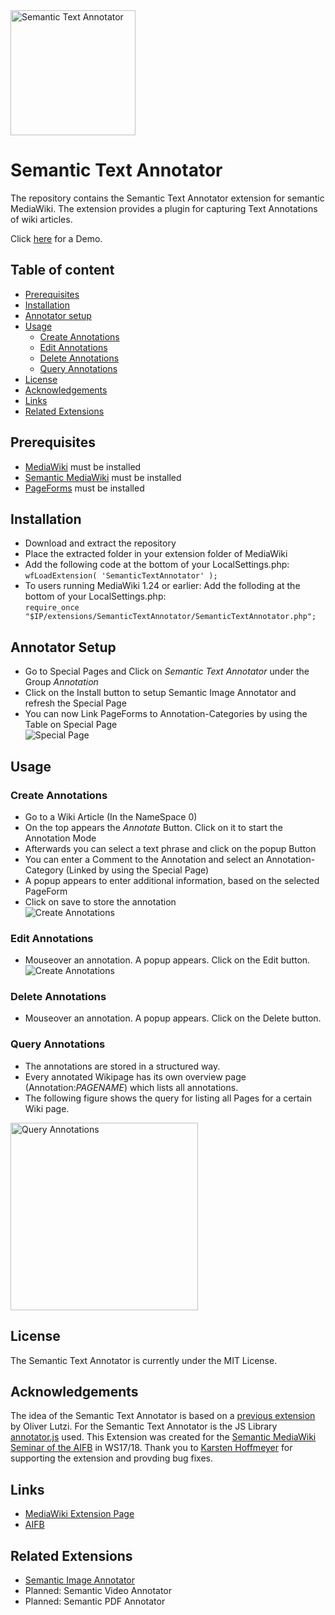 <img src="https://cloud.githubusercontent.com/assets/11618221/26683982/0109a468-46e6-11e7-902e-c851126f082c.png" alt="Semantic Text Annotator" title="Semantic Text Annotator" align="middle" height="200"/>


Semantic Text Annotator
======================

The repository contains the Semantic Text Annotator extension for semantic MediaWiki. The extension provides a plugin for capturing Text Annotations of wiki articles.

Click [here](https://sandbox.semantic-mediawiki.org/wiki/Main_Page) for a Demo.

## Table of content
- [Prerequisites](#prerequisites)
- [Installation](#installation)
- [Annotator setup](#annotator-setup)
- [Usage](#usage)
    - [Create Annotations](#create-annotations)
    - [Edit Annotations](#edit-annotations)
    - [Delete Annotations](#delete-annotations)
    - [Query Annotations](#query-annotations)
- [License](#license)
- [Acknowledgements](#acknowledgements)
- [Links](#links)
- [Related Extensions](#related-extensions)

## Prerequisites
* [MediaWiki](http://mediawiki.org) must be installed
* [Semantic MediaWiki](https://www.semantic-mediawiki.org/wiki/Semantic_MediaWiki) must be installed
* [PageForms](https://www.mediawiki.org/wiki/Extension:Page_Forms) must be installed


## Installation
* Download and extract the repository
* Place the extracted folder in your extension folder of MediaWiki
* Add the following code at the bottom of your LocalSettings.php:</br>
```wfLoadExtension( 'SemanticTextAnnotator' );```
* To users running MediaWiki 1.24 or earlier: Add the folloding at the bottom of your LocalSettings.php:</br>
```require_once "$IP/extensions/SemanticTextAnnotator/SemanticTextAnnotator.php";```

## Annotator Setup
* Go to Special Pages and Click on *Semantic Text Annotator* under the Group *Annotation*
* Click on the Install button to setup Semantic Image Annotator and refresh the Special Page
* You can now Link PageForms to Annotation-Categories by using the Table on Special Page</br>
    ![Special Page](https://cloud.githubusercontent.com/assets/11618221/26683983/010cc63e-46e6-11e7-99c6-af79548390df.png)


## Usage

### Create Annotations
* Go to a Wiki Article (In the NameSpace 0)
* On the top appears the *Annotate* Button. Click on it to start the Annotation Mode
* Afterwards you can select a text phrase and click on the popup Button
* You can enter a Comment to the Annotation and select an Annotation-Category (Linked by using the Special Page)
* A popup appears to enter additional information, based on the selected PageForm
* Click on save to store the annotation</br>
     ![Create Annotations](https://cloud.githubusercontent.com/assets/11618221/26683984/012deda0-46e6-11e7-9294-819a860673ee.png)


### Edit Annotations
* Mouseover an annotation. A popup appears. Click on the Edit button.</br>
    ![Create Annotations](https://cloud.githubusercontent.com/assets/11618221/26683985/012e2a2c-46e6-11e7-965a-79dbddc1392d.png)


### Delete Annotations
* Mouseover an annotation. A popup appears. Click on the Delete button.


### Query Annotations
* The annotations are stored in a structured way.
* Every annotated Wikipage has its own overview page (Annotation:*PAGENAME*) which lists all annotations.
* The following figure shows the query for listing all Pages for a certain Wiki page. </br>
<img src="https://cloud.githubusercontent.com/assets/11618221/26683981/0107dbf6-46e6-11e7-8c94-af9db6303d13.png" alt="Query Annotations" title="Query Annotations" align="center" height="300"/>


## License
The Semantic Text Annotator is currently under the MIT License.


## Acknowledgements
The idea of the Semantic Text Annotator is based on a [previous extension](http://people.aifb.kit.edu/bel/SemanticTextAnnotator.zip) by Oliver Lutzi. For the Semantic Text Annotator is the JS Library [annotator.js](http://annotatorjs.org/) used. This Extension was created for the [Semantic MediaWiki Seminar of the AIFB](http://www.aifb.kit.edu/web/Prüfung/Seminare/WS2015/SMW) in WS17/18.
Thank you to [Karsten Hoffmeyer](https://www.semantic-mediawiki.org/wiki/User:Kghbln) for supporting the extension and provding bug fixes.
## Links

* [MediaWiki Extension Page](https://www.mediawiki.org/wiki/Extension:Semantic_Text_Annotator)
* [AIFB](http://www.aifb.kit.edu/web/Semantic_Text_Annotator)


## Related Extensions
* [Semantic Image Annotator](https://github.com/TobiasWeller/SemanticImageAnnotator/)
* Planned: Semantic Video Annotator
* Planned: Semantic PDF Annotator
